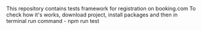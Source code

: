 This repository contains tests framework for registration on booking.com
To check how it's works, download project, install packages and then in terminal run command -  npm run test 
